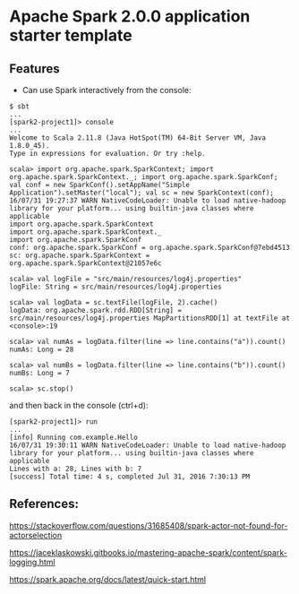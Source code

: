 # Apache Spark 2.0.0 application starter template

## Features

- Can use Spark interactively from the console:

```
$ sbt
...
[spark2-project1]> console
...
Welcome to Scala 2.11.8 (Java HotSpot(TM) 64-Bit Server VM, Java 1.8.0_45).
Type in expressions for evaluation. Or try :help.

scala> import org.apache.spark.SparkContext; import org.apache.spark.SparkContext._; import org.apache.spark.SparkConf; val conf = new SparkConf().setAppName("Simple Application").setMaster("local"); val sc = new SparkContext(conf);
16/07/31 19:27:37 WARN NativeCodeLoader: Unable to load native-hadoop library for your platform... using builtin-java classes where applicable
import org.apache.spark.SparkContext
import org.apache.spark.SparkContext._
import org.apache.spark.SparkConf
conf: org.apache.spark.SparkConf = org.apache.spark.SparkConf@7ebd4513
sc: org.apache.spark.SparkContext = org.apache.spark.SparkContext@21057e6c

scala> val logFile = "src/main/resources/log4j.properties"
logFile: String = src/main/resources/log4j.properties

scala> val logData = sc.textFile(logFile, 2).cache()
logData: org.apache.spark.rdd.RDD[String] = src/main/resources/log4j.properties MapPartitionsRDD[1] at textFile at <console>:19

scala> val numAs = logData.filter(line => line.contains("a")).count()
numAs: Long = 28

scala> val numBs = logData.filter(line => line.contains("b")).count()
numBs: Long = 7

scala> sc.stop()
```

and then back in the console (ctrl+d):

```
[spark2-project1]> run
...
[info] Running com.example.Hello
16/07/31 19:30:11 WARN NativeCodeLoader: Unable to load native-hadoop library for your platform... using builtin-java classes where applicable
Lines with a: 28, Lines with b: 7
[success] Total time: 4 s, completed Jul 31, 2016 7:30:13 PM
```

## References:

https://stackoverflow.com/questions/31685408/spark-actor-not-found-for-actorselection

https://jaceklaskowski.gitbooks.io/mastering-apache-spark/content/spark-logging.html

https://spark.apache.org/docs/latest/quick-start.html